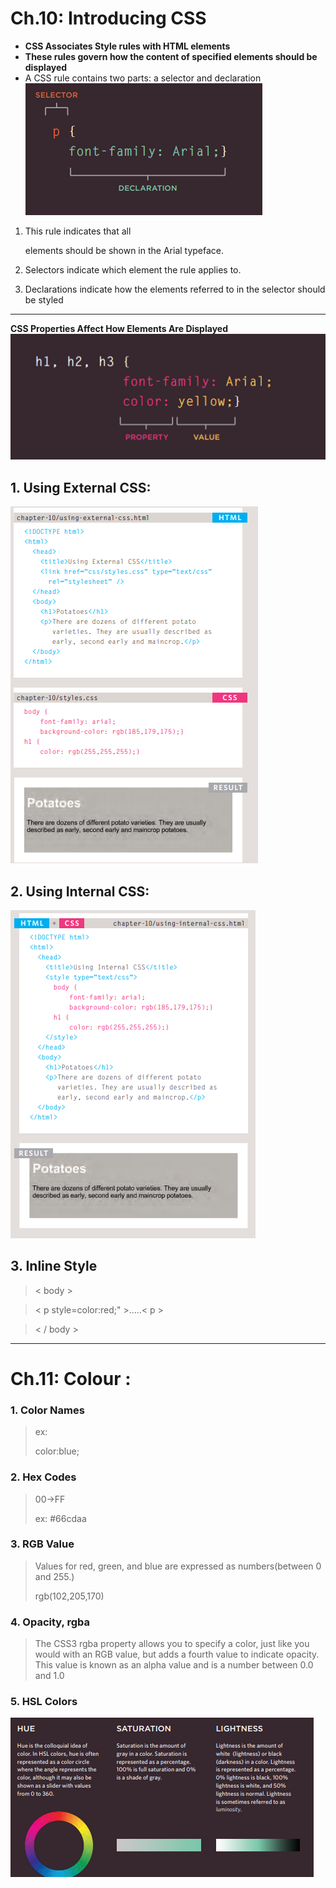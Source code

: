 # Ch.10: Introducing CSS
- **CSS Associates Style rules with HTML elements**
- **These rules govern how the content of specified elements should be displayed**
- A CSS rule contains two parts:
a selector  and  declaration
![p1](p11.png)
1. This rule indicates that all <p> elements should be shown in the Arial typeface. 
2. Selectors indicate which element the rule applies to.

3. Declarations indicate how the elements referred to in the selector should be styled 
---------------------------
**CSS Properties Affect How Elements Are Displayed**
![](p12.png)

## 1. Using External CSS:
![](p21.png)
## 2. Using Internal CSS:
![](p22.png)
## 3. Inline Style
> < body >

>  < p style=color:red;" >.....< p >

>< / body >
----------------------------
# Ch.11: Colour :
### 1. Color Names
 > ex: 
 >
 > color:blue;
### 2. Hex Codes
> 00->FF
>
> ex:
>  #66cdaa
### 3. RGB Value 
>Values for red, green, and blue are expressed as numbers(between 0 and 255.)
>
> rgb(102,205,170)
 
### 4. Opacity, rgba
>The CSS3 rgba property allows you to specify a color, just like you would with an RGB value, but adds a fourth value to indicate opacity. This value is known as an alpha value and is a number between 0.0 and 1.0
### 5.  HSL Colors 
![](phsl.png)
 

